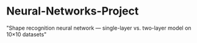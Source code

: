 # Neural-Networks-Project
"Shape recognition neural network — single-layer vs. two-layer model on 10×10 datasets"
